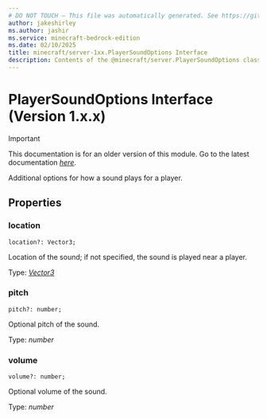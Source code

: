 ```yaml
---
# DO NOT TOUCH — This file was automatically generated. See https://github.com/mojang/minecraftapidocsgenerator to modify descriptions, examples, etc.
author: jakeshirley
ms.author: jashir
ms.service: minecraft-bedrock-edition
ms.date: 02/10/2025
title: minecraft/server-1xx.PlayerSoundOptions Interface
description: Contents of the @minecraft/server.PlayerSoundOptions class (Version 1.x.x).
---
```

# PlayerSoundOptions Interface (Version 1.x.x)

> [!IMPORTANT]
> This documentation is for an older version of this module. Go to the latest documentation [*here*](../../../scriptapi/minecraft/server/PlayerSoundOptions.md).

Additional options for how a sound plays for a player.

## Properties

### **location**
`location?: Vector3;`

Location of the sound; if not specified, the sound is played near a player.

Type: [*Vector3*](Vector3.md)

### **pitch**
`pitch?: number;`

Optional pitch of the sound.

Type: *number*

### **volume**
`volume?: number;`

Optional volume of the sound.

Type: *number*
